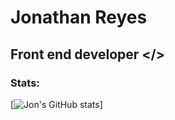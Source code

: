 # Jonathan Reyes
## Front end developer </>

### Stats:
[![Jon's GitHub stats](https://github-readme-stats.vercel.app/api?username=JonyR3G0&show_icons=true&show=prs_merged_percentage&hide=stars,issues&title_color=FFFFFF&text_color=CED7D8&bg_color=001E4D&border_color=000000&icon_color=40A367&locale=en)]
